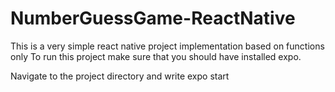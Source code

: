 # NumberGuessGame-ReactNative
This is a very simple react native project implementation based on functions only 
To run this project make sure that you should have installed expo.

Navigate to the project directory and write expo start
